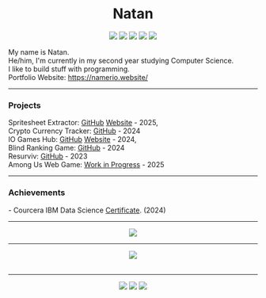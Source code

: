 <h1 align="center">Natan</h1>

<div align="center">
    <img src="https://img.shields.io/badge/javascript%20-%23323330?style=for-the-badge&logo=javascript" />
    <img src="https://img.shields.io/badge/typescript-%233178C6?style=for-the-badge&logo=typescript&logoColor=white" />
    <img src="https://img.shields.io/badge/html%20-%23E34F26?style=for-the-badge&logo=html5&logoColor=white" />
    <img src="https://img.shields.io/badge/css%20-%231572B6?style=for-the-badge&logo=css3" />
    <img src="https://img.shields.io/badge/python-%23FFD343?style=for-the-badge&logo=python&logoColor=black" />
</div>


<!-- About Me -->
<p align="center">
   <ul style="list-style-type: none; padding: 0;">
    <li>My name is Natan.</li>
    <li>He/him, I'm currently in my second year studying Computer Science.</li>
    <li>I like to build stuff with programming.</li>
    <li>Portfolio Website: <a href="https://namerio.website/" target="_blank">https://namerio.website/</a></li>
   </ul>
</p>

<hr />

### Projects

<div style="text-align: left;">
  <ul style="list-style-type: none; padding: 0;">
    <li>Spritesheet Extractor: <a href="https://github.com/NAMERIO/Spritesheet-Extractor" target="_blank">GitHub</a> <a href="https://spritesheet-extractor.vercel.app/" target="_blank">Website</a> - 2025, </li>
    <li>Crypto Currency Tracker: <a href="https://github.com/NAMERIO/cointrack" target="_blank">GitHub</a> - 2024</li>
    <li>IO Games Hub: <a href="https://github.com/NAMERIO/iogames.games" target="_blank">GitHub</a> <a href="https://iogame.games" target="_blank">Website</a> - 2024, </li>
    <li>Blind Ranking Game: <a href="https://github.com/NAMERIO/Blind-Ranking-Game" target="_blank">GitHub</a> - 2024</li>
    <li>Resurviv: <a href="https://github.com/NAMERIO/resurviv" target="_blank">GitHub</a> - 2023</li>
    <li>Among Us Web Game: <a href="#" target="_blank">Work in Progress</a> - 2025</li>
  </ul>
</div>

<hr />

### Achievements
<div style="text-align: left;">  
    - Courcera IBM Data Science <a href="https://coursera.org/share/f349ac742f8fc92eade8efd30fac04f7">Certificate</a>. (2024)
</div>

<hr />
<!-- GitHub Stats -->
<div align="center">
    <img src="https://github-readme-stats.vercel.app/api?username=NAMERIO&show_icons=true&include_all_commits=true&count_private=true&hide_border=true&bg_color=00000000&text_color=00FF00&title_color=00FF00&icon_color=00FF00">
</div>

<hr />

<!-- Language Stats -->
<div align="center">
    <img src="https://github-readme-stats.vercel.app/api/top-langs/?username=NAMERIO&hide_border=true&layout=compact&theme=tokyonight&bg_color=00000000">
</div>
<br />

<hr />

<!-- Social Badges -->
<div align="center">
    <a href="https://discord.com/invite/vkXCVYbH3V"><img src="https://img.shields.io/badge/discord-%235865F2?style=for-the-badge&logo=discord&logoColor=white" /></a>
    <a href="https://www.youtube.com/@NAMERIO1"><img src="https://img.shields.io/badge/youtube-%23FF0000?style=for-the-badge&logo=youtube&logoColor=white" /></a>
    <a href="mailto:natanberhanu22@gmail.com"><img src="https://img.shields.io/badge/Gmail-%23D14836?style=for-the-badge&logo=gmail&logoColor=white" /></a>
</div>
